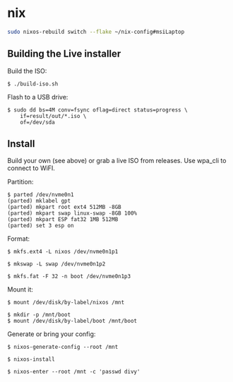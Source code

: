 # nix

```sh
sudo nixos-rebuild switch --flake ~/nix-config#msiLaptop
```

## Building the Live installer

Build the ISO:

```
$ ./build-iso.sh
```

Flash to a USB drive:

```
$ sudo dd bs=4M conv=fsync oflag=direct status=progress \
    if=result/out/*.iso \
    of=/dev/sda
```

## Install

Build your own (see above) or grab a live ISO from releases. Use wpa_cli to connect to WiFI. 

Partition:

```
$ parted /dev/nvme0n1
(parted) mklabel gpt
(parted) mkpart root ext4 512MB -8GB
(parted) mkpart swap linux-swap -8GB 100%
(parted) mkpart ESP fat32 1MB 512MB
(parted) set 3 esp on
```


Format:
```
$ mkfs.ext4 -L nixos /dev/nvme0n1p1

$ mkswap -L swap /dev/nvme0n1p2

$ mkfs.fat -F 32 -n boot /dev/nvme0n1p3
```

Mount it:
```
$ mount /dev/disk/by-label/nixos /mnt

$ mkdir -p /mnt/boot
$ mount /dev/disk/by-label/boot /mnt/boot
```

Generate or bring your config:
```
$ nixos-generate-config --root /mnt
```

```
$ nixos-install

$ nixos-enter --root /mnt -c 'passwd divy'
```
